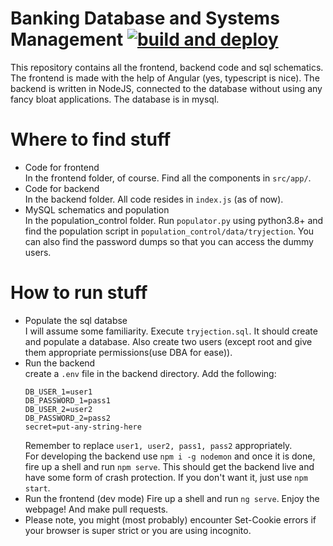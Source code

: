 # Banking Database and Systems Management [![build and deploy](https://github.com/Anindya-Prithvi/dbms-PROject/actions/workflows/deployerman.yml/badge.svg)](https://github.com/Anindya-Prithvi/dbms-PROject/actions/workflows/deployerman.yml)
This repository contains all the frontend, backend code and sql schematics. The frontend is made with the
help of Angular (yes, typescript is nice). The backend is written in NodeJS, connected to the database without using
any fancy bloat applications. The database is in mysql.

# Where to find stuff
- Code for frontend  
  In the frontend folder, of course. Find all the components in `src/app/`.
- Code for backend  
  In the backend folder. All code resides in `index.js` (as of now).
- MySQL schematics and population  
  In the population_control folder. Run `populator.py` using python3.8+ and find the population script in `population_control/data/tryjection`. You can also find the password dumps so that you can access the dummy users.

# How to run stuff
- Populate the sql databse  
  I will assume some familiarity. Execute `tryjection.sql`. It should create and populate a database. Also create two users (except root and give them appropriate permissions(use DBA for ease)).
- Run the backend  
  create a `.env` file in the backend directory. Add the following:
  ```text
  DB_USER_1=user1
  DB_PASSWORD_1=pass1
  DB_USER_2=user2
  DB_PASSWORD_2=pass2
  secret=put-any-string-here
  ```
  Remember to replace `user1, user2, pass1, pass2` appropriately.  
  For developing the backend use `npm i -g nodemon` and once it is done, fire up a shell and run `npm serve`. This should get the backend live and have some form of crash protection. If you don't want it, just use `npm start`.
- Run the frontend (dev mode)
  Fire up a shell and run `ng serve`. Enjoy the webpage! And make pull requests.
- Please note, you might (most probably) encounter Set-Cookie errors if your browser is super strict or you are using incognito. 

